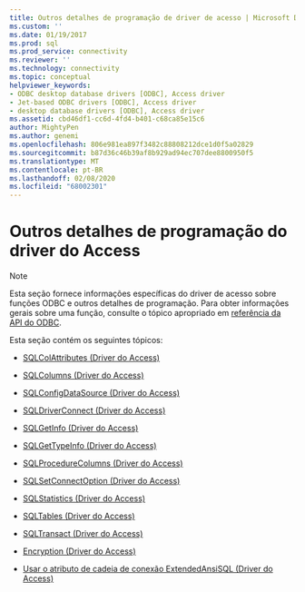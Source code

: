 ```yaml
---
title: Outros detalhes de programação de driver de acesso | Microsoft Docs
ms.custom: ''
ms.date: 01/19/2017
ms.prod: sql
ms.prod_service: connectivity
ms.reviewer: ''
ms.technology: connectivity
ms.topic: conceptual
helpviewer_keywords:
- ODBC desktop database drivers [ODBC], Access driver
- Jet-based ODBC drivers [ODBC], Access driver
- desktop database drivers [ODBC], Access driver
ms.assetid: cbd46df1-cc6d-4fd4-b401-c68ca85e15c6
author: MightyPen
ms.author: genemi
ms.openlocfilehash: 806e981ea897f3482c88808212dce1d0f5a02829
ms.sourcegitcommit: b87d36c46b39af8b929ad94ec707dee8800950f5
ms.translationtype: MT
ms.contentlocale: pt-BR
ms.lasthandoff: 02/08/2020
ms.locfileid: "68002301"
---
```

# <a name="other-access-driver-programming-details"></a>Outros detalhes de programação do driver do Access
> [!NOTE]  
>  Esta seção fornece informações específicas do driver de acesso sobre funções ODBC e outros detalhes de programação. Para obter informações gerais sobre uma função, consulte o tópico apropriado em [referência da API do ODBC](../../odbc/reference/syntax/odbc-api-reference.md).  
  
 Esta seção contém os seguintes tópicos:  
  
-   [SQLColAttributes (Driver do Access)](../../odbc/microsoft/sqlcolattributes-access-driver.md)  
  
-   [SQLColumns (Driver do Access)](../../odbc/microsoft/sqlcolumns-access-driver.md)  
  
-   [SQLConfigDataSource (Driver do Access)](../../odbc/microsoft/sqlconfigdatasource-access-driver.md)  
  
-   [SQLDriverConnect (Driver do Access)](../../odbc/microsoft/sqldriverconnect-access-driver.md)  
  
-   [SQLGetInfo (Driver do Access)](../../odbc/microsoft/sqlgetinfo-access-driver.md)  
  
-   [SQLGetTypeInfo (Driver do Access)](../../odbc/microsoft/sqlgettypeinfo-access-driver.md)  
  
-   [SQLProcedureColumns (Driver do Access)](../../odbc/microsoft/sqlprocedurecolumns-access-driver.md)  
  
-   [SQLSetConnectOption (Driver do Access)](../../odbc/microsoft/sqlsetconnectoption-access-driver.md)  
  
-   [SQLStatistics (Driver do Access)](../../odbc/microsoft/sqlstatistics-access-driver.md)  
  
-   [SQLTables (Driver do Access)](../../odbc/microsoft/sqltables-access-driver.md)  
  
-   [SQLTransact (Driver do Access)](../../odbc/microsoft/sqltransact-access-driver.md)  
  
-   [Encryption (Driver do Access)](../../odbc/microsoft/encryption-access-driver.md)  
  
-   [Usar o atributo de cadeia de conexão ExtendedAnsiSQL (Driver do Access)](../../odbc/microsoft/using-the-extendedansisql-connection-string-attribute-access-driver.md)
